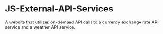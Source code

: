 # JS-External-API-Services
A website that utilizes on-demand API calls to a currency exchange rate API service and a weather API service.
